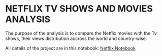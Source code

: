 # NETFLIX TV SHOWS AND MOVIES ANALYSIS

The purpose of the analysis is to compare the Netflix movies with the Tv shows, their views distribution accross the world and country-wise.

All details of the project are in this notebook: <a href="https://github.com/RaofaizanAPSACS/netflix_movies_and_tvshows_analysis/blob/main/Netflix_shows_movies.ipynb">Netflix Notebook</a>
